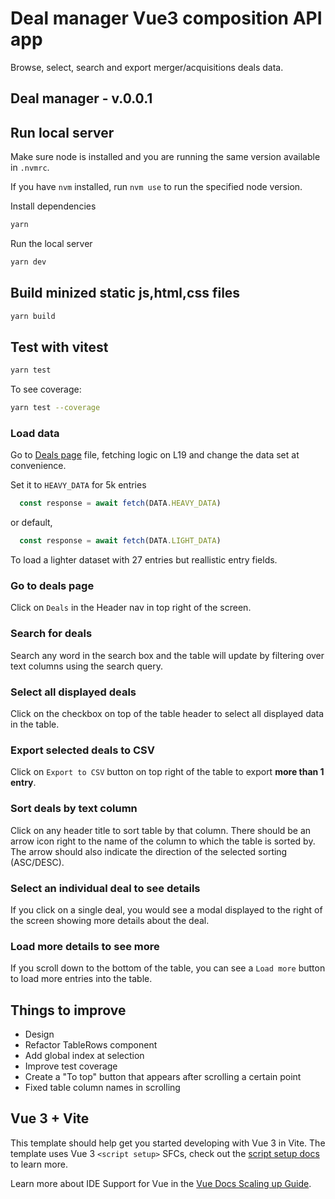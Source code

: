 # Deal manager Vue3 composition API app

Browse, select, search and export merger/acquisitions deals data.

## Deal manager - v.0.0.1

## Run local server

Make sure node is installed and you are running the same version available in `.nvmrc`.

If you have `nvm` installed, run `nvm use` to run the specified node version.

Install dependencies

````bash
yarn
````

Run the local server

````bash
yarn dev
````

## Build minized static js,html,css files

````bash
yarn build
````

## Test with vitest

````bash
yarn test
````

To see coverage:

```bash
yarn test --coverage
```

### Load data

Go to [Deals page](src/pages/deals.vue) file, fetching logic on L19 and change the data set at convenience.

Set it to `HEAVY_DATA` for 5k entries

````js
  const response = await fetch(DATA.HEAVY_DATA)
````

or default,

````js
  const response = await fetch(DATA.LIGHT_DATA)
````

To load a lighter dataset with 27 entries but reallistic entry fields.

### Go to deals page

Click on `Deals` in the Header nav in top right of the screen.

### Search for deals

Search any word in the search box and the table will update by filtering over text columns using the search query.

### Select all displayed deals

Click on the checkbox on top of the table header to select all displayed data in the table.

### Export selected deals to CSV

Click on `Export to CSV` button on top right of the table to export **more than 1 entry**.

### Sort deals by text column

Click on any header title to sort table by that column. There should be an arrow icon right to the name of the column to which the table is sorted by. The arrow should also indicate the direction of the selected sorting (ASC/DESC).

### Select an individual deal to see details

If you click on a single deal, you would see a modal displayed to the right of the screen showing more details about the deal.

### Load more details to see more

If you scroll down to the bottom of the table, you can see a `Load more` button to load more entries into the table.

## Things to improve

- Design
- Refactor TableRows component
- Add global index at selection
- Improve test coverage
- Create a "To top" button that appears after scrolling a certain point
- Fixed table column names in scrolling


## Vue 3 + Vite

This template should help get you started developing with Vue 3 in Vite. The template uses Vue 3 `<script setup>` SFCs, check out the [script setup docs](https://v3.vuejs.org/api/sfc-script-setup.html#sfc-script-setup) to learn more.

Learn more about IDE Support for Vue in the [Vue Docs Scaling up Guide](https://vuejs.org/guide/scaling-up/tooling.html#ide-support).
